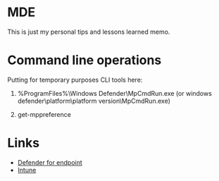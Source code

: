 # MDE

This is just my personal tips and lessons learned memo.

# Command line operations

Putting for temporary purposes CLI tools here:


1. %ProgramFiles%\Windows Defender\MpCmdRun.exe (or windows defender\platform\platform version\MpCmdRun.exe)

2. get-mppreference


# Links

- [Defender for endpoint](https://learn.microsoft.com/en-us/microsoft-365/security/defender-endpoint)
- [Intune](https://learn.microsoft.com/en-us/mem/intune/)